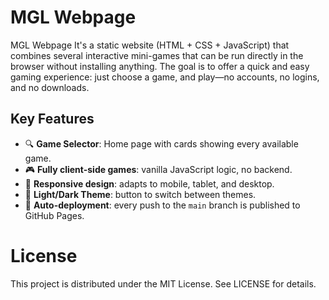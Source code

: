 # MGL Webpage
MGL Webpage It's a static website (HTML + CSS + JavaScript) that combines several interactive mini-games that can be run directly in the browser without installing anything.
The goal is to offer a quick and easy gaming experience: just choose a game, and play—no accounts, no logins, and no downloads.

## Key Features

- 🔍 **Game Selector**: Home page with cards showing every available game.
- 🎮 **Fully client-side games**: vanilla JavaScript logic, no backend.
- 📱 **Responsive design**: adapts to mobile, tablet, and desktop.
- 🌙 **Light/Dark Theme**: button to switch between themes.
- 🚀 **Auto-deployment**: every push to the `main` branch is published to GitHub Pages.

# License
This project is distributed under the MIT License.
See LICENSE for details.


